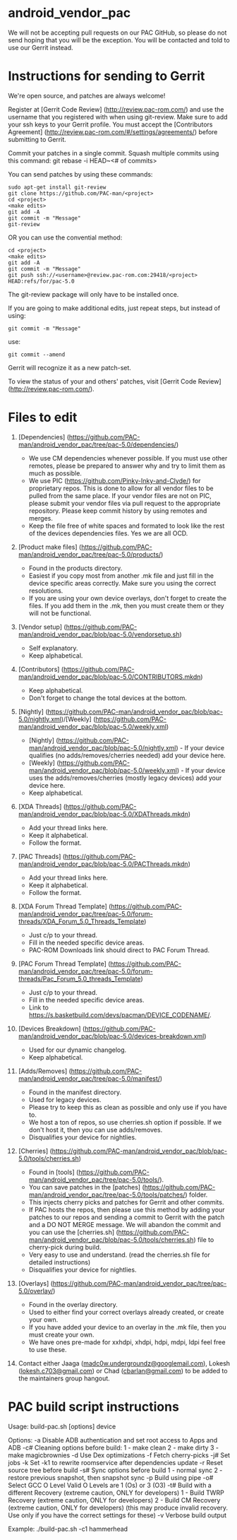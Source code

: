 android_vendor_pac
==================

We will not be accepting pull requests on our PAC GitHub, so please do not send hoping that you will be the exception. You will be contacted and told to use our Gerrit instead.


Instructions for sending to Gerrit
==================================

We're open source, and patches are always welcome!

Register at [Gerrit Code Review] (http://review.pac-rom.com/) and use the username that you registered with when using git-review. Make sure to add your ssh keys to your Gerrit profile. You must accept the [Contributors Agreement] (http://review.pac-rom.com/#/settings/agreements/) before submitting to Gerrit.

Commit your patches in a single commit. Squash multiple commits using this command: git rebase -i HEAD~<# of commits>

You can send patches by using these commands:

    sudo apt-get install git-review
    git clone https://github.com/PAC-man/<project>
    cd <project>
    <make edits>
    git add -A
    git commit -m "Message"
    git-review

OR you can use the convential method:

    cd <project>
    <make edits>
    git add -A
    git commit -m "Message"
    git push ssh://<username>@review.pac-rom.com:29418/<project> HEAD:refs/for/pac-5.0


The git-review package will only have to be installed once.

If you are going to make additional edits, just repeat steps, but instead of using:

    git commit -m "Message"

use:

    git commit --amend

Gerrit will recognize it as a new patch-set.

To view the status of your and others' patches, visit [Gerrit Code Review] (http://review.pac-rom.com/).


Files to edit
=============

1.  [Dependencies] (https://github.com/PAC-man/android_vendor_pac/tree/pac-5.0/dependencies/)
    - We use CM dependencies whenever possible. If you must use other remotes, please be prepared to answer why and try to limit them as much as possible.
    - We use PIC (https://github.com/Pinky-Inky-and-Clyde/) for proprietary repos. This is done to allow for all vendor files to be pulled from the same place. If your vendor files are not on PIC, please submit your vendor files via pull request to the appropriate repository. Please keep commit history by using remotes and merges.
    - Keep the file free of white spaces and formated to look like the rest of the devices dependencies files. Yes we are all OCD.

2.  [Product make files] (https://github.com/PAC-man/android_vendor_pac/tree/pac-5.0/products/)
    - Found in the products directory.
    - Easiest if you copy most from another .mk file and just fill in the device specific areas correctly. Make sure you using the correct resolutions.
    - If you are using your own device overlays, don't forget to create the files. If you add them in the .mk, then you must create them or they will not be functional.

3.  [Vendor setup] (https://github.com/PAC-man/android_vendor_pac/blob/pac-5.0/vendorsetup.sh)
    - Self explanatory.
    - Keep alphabetical.

4.  [Contributors] (https://github.com/PAC-man/android_vendor_pac/blob/pac-5.0/CONTRIBUTORS.mkdn)
    - Keep alphabetical.
    - Don't forget to change the total devices at the bottom.

5.  [Nightly] (https://github.com/PAC-man/android_vendor_pac/blob/pac-5.0/nightly.xml)/[Weekly] (https://github.com/PAC-man/android_vendor_pac/blob/pac-5.0/weekly.xml)
    - [Nightly] (https://github.com/PAC-man/android_vendor_pac/blob/pac-5.0/nightly.xml) - If your device qualifies (no adds/removes/cherries needed) add your device here.
    - [Weekly] (https://github.com/PAC-man/android_vendor_pac/blob/pac-5.0/weekly.xml) - If your device uses the adds/removes/cherries (mostly legacy devices) add your device here.
    - Keep alphabetical.

6.  [XDA Threads] (https://github.com/PAC-man/android_vendor_pac/blob/pac-5.0/XDAThreads.mkdn)
    - Add your thread links here.
    - Keep it alphabetical.
    - Follow the format.

7.  [PAC Threads] (https://github.com/PAC-man/android_vendor_pac/blob/pac-5.0/PACThreads.mkdn)
    - Add your thread links here.
    - Keep it alphabetical.
    - Follow the format.

8.  [XDA Forum Thread Template] (https://github.com/PAC-man/android_vendor_pac/tree/pac-5.0/forum-threads/XDA_Forum_5.0_Threads_Template)
    - Just c/p to your thread.
    - Fill in the needed specific device areas.
    - PAC-ROM Downloads link should direct to PAC Forum Thread.

9.  [PAC Forum Thread Template] (https://github.com/PAC-man/android_vendor_pac/tree/pac-5.0/forum-threads/Pac_Forum_5.0_threads_Template)
    - Just c/p to your thread.
    - Fill in the needed specific device areas.
    - Link to https://s.basketbuild.com/devs/pacman/DEVICE_CODENAME/.

10. [Devices Breakdown] (https://github.com/PAC-man/android_vendor_pac/blob/pac-5.0/devices-breakdown.xml)
    - Used for our dynamic changelog.
    - Keep alphabetical.

11. [Adds/Removes] (https://github.com/PAC-man/android_vendor_pac/tree/pac-5.0/manifest/)
    - Found in the manifest directory.
    - Used for legacy devices.
    - Please try to keep this as clean as possible and only use if you have to.
    - We host a ton of repos, so use cherries.sh option if possible. If we don't host it, then you can use adds/removes.
    - Disqualifies your device for nightlies.

12. [Cherries] (https://github.com/PAC-man/android_vendor_pac/blob/pac-5.0/tools/cherries.sh)
    - Found in [tools] (https://github.com/PAC-man/android_vendor_pac/tree/pac-5.0/tools/).
    - You can save patches in the [patches] (https://github.com/PAC-man/android_vendor_pac/tree/pac-5.0/tools/patches/) folder.
    - This injects cherry picks and patches for Gerrit and other commits.
    - If PAC hosts the repos, then please use this method by adding your patches to our repos and sending a commit to Gerrit with the patch and a DO NOT MERGE message. We will abandon the commit and you can use the [cherries.sh] (https://github.com/PAC-man/android_vendor_pac/blob/pac-5.0/tools/cherries.sh) file to cherry-pick during build.
    - Very easy to use and understand. (read the cherries.sh file for detailed instructions)
    - Disqualifies your device for nightlies.

13. [Overlays] (https://github.com/PAC-man/android_vendor_pac/tree/pac-5.0/overlay/)
    - Found in the overlay directory.
    - Used to either find your correct overlays already created, or create your own.
    - If you have added your device to an overlay in the .mk file, then you must create your own.
    - We have ones pre-made for xxhdpi, xhdpi, hdpi, mdpi, ldpi feel free to use these.

14. Contact either Jaaga (madc0w.undergroundz@googlemail.com), Lokesh (lokesh.c703@gmail.com) or Chad (cbarlan@gmail.com) to be added to the maintainers group hangout.


PAC build script instructions
=============================

Usage:
  build-pac.sh [options] device

  Options:
    -a  Disable ADB authentication and set root access to Apps and ADB
    -c# Cleaning options before build:
        1 - make clean
        2 - make dirty
        3 - make magicbrownies
    -d  Use Dex optimizations
    -f  Fetch cherry-picks
    -j# Set jobs
    -k  Set -k1 to rewrite roomservice after dependencies update
    -r  Reset source tree before build
    -s#  Sync options before build
        1 - normal sync
        2 - restore previous snapshot, then snapshot sync
    -p  Build using pipe
    -o# Select GCC O Level
        Valid O Levels are
        1 (Os) or 3 (O3)
    -t# Build with a different Recovery (extreme caution, ONLY for developers)
        1 - Build TWRP Recovery (extreme caution, ONLY for developers)
        2 - Build CM Recovery (extreme caution, ONLY for developers)
        (this may produce invalid recovery. Use only if you have the correct settings for these)
    -v  Verbose build output

  Example:
    ./build-pac.sh -c1 hammerhead
